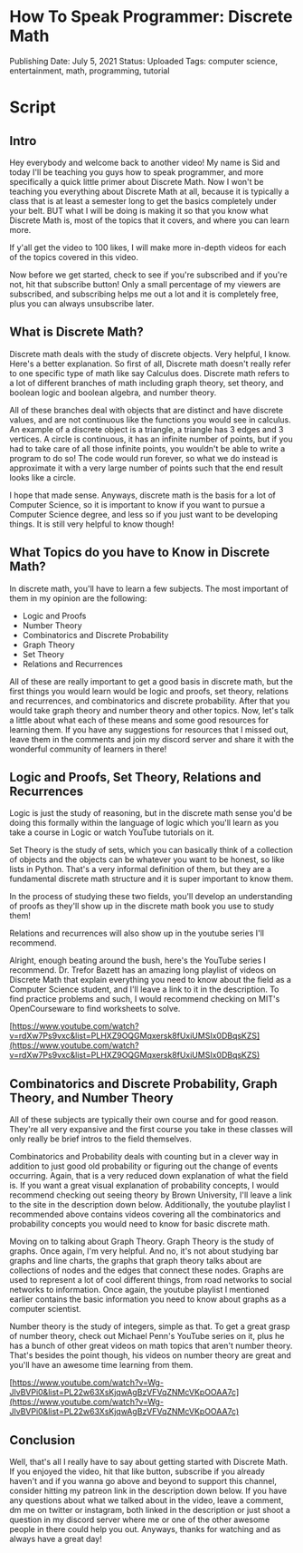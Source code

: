 # How To Speak Programmer: Discrete Math

Publishing Date: July 5, 2021
Status: Uploaded
Tags: computer science, entertainment, math, programming, tutorial

# Script

## Intro

Hey everybody and welcome back to another video! My name is Sid and today I'll be teaching you guys how to speak programmer, and more specifically a quick little primer about Discrete Math. Now I won't be teaching you everything about Discrete Math at all, because it is typically a class that is at least a semester long to get the basics completely under your belt. BUT what I will be doing is making it so that you know what Discrete Math is, most of the topics that it covers, and where you can learn more. 

If y'all get the video to 100 likes, I will make more in-depth videos for each of the topics covered in this video. 

Now before we get started, check to see if you're subscribed and if you're not, hit that subscribe button! Only a small percentage of my viewers are subscribed, and subscribing helps me out a lot and it is completely free, plus you can always unsubscribe later.

## What is Discrete Math?

Discrete math deals with the study of discrete objects. Very helpful, I know. Here's a better explanation. So first of all, Discrete math doesn't really refer to one specific type of math like say Calculus does. Discrete math refers to a lot of different branches of math including graph theory, set theory, and boolean logic and boolean algebra, and number theory.

All of these branches deal with objects that are distinct and have discrete values, and are not continuous like the functions you would see in calculus. An example of a discrete object is a triangle, a triangle has 3 edges and 3 vertices. A circle is continuous, it has an infinite number of points, but if you had to take care of all those infinite points, you wouldn't be able to write a program to do so! The code would run forever, so what we do instead is approximate it with a very large number of points such that the end result looks like a circle.

I hope that made sense. Anyways, discrete math is the basis for a lot of Computer Science, so it is important to know if you want to pursue a Computer Science degree, and less so if you just want to be developing things. It is still very helpful to know though!

## What Topics do you have to Know in Discrete Math?

In discrete math, you'll have to learn a few subjects. The most important of them in my opinion are the following:

- Logic and Proofs
- Number Theory
- Combinatorics and Discrete Probability
- Graph Theory
- Set Theory
- Relations and Recurrences

All of these are really important to get a good basis in discrete math, but the first things you would learn would be logic and proofs, set theory, relations and recurrences, and combinatorics and discrete probability. After that you would take graph theory and number theory and other topics. Now, let's talk a little about what each of these means and some good resources for learning them. If you have any suggestions for resources that I missed out, leave them in the comments and join my discord server and share it with the wonderful community of learners in there!

## Logic and Proofs, Set Theory, Relations and Recurrences

Logic is just the study of reasoning, but in the discrete math sense you'd be doing this formally within the language of logic which you'll learn as you take a course in  Logic or watch YouTube tutorials on it. 

Set Theory is the study of sets, which you can basically think of a collection of objects and the objects can be whatever you want to be honest, so like lists in Python. That's a very informal definition of them, but they are a fundamental discrete math structure and it is super important to know them.

In the process of studying these two fields, you'll develop an understanding of proofs as they'll show up in the discrete math book you use to study them!

Relations and recurrences will also show up in the youtube series I'll recommend. 

Alright, enough beating around the bush, here's the YouTube series I recommend. Dr. Trefor Bazett has an amazing long playlist of videos on Discrete Math that explain everything you need to know about the field as a Computer Science student, and I'll leave a link to it in the description. To find practice problems and such, I would recommend checking on MIT's OpenCourseware to find worksheets to solve.

[https://www.youtube.com/watch?v=rdXw7Ps9vxc&list=PLHXZ9OQGMqxersk8fUxiUMSIx0DBqsKZS](https://www.youtube.com/watch?v=rdXw7Ps9vxc&list=PLHXZ9OQGMqxersk8fUxiUMSIx0DBqsKZS)

## Combinatorics and Discrete Probability, Graph Theory, and Number Theory

All of these subjects are typically their own course and for good reason. They're all very expansive and the first course you take in these classes will only really be brief intros to the field themselves.

Combinatorics and Probability deals with counting but in a clever way in addition to just good old probability or figuring out the change of events occurring. Again, that is a very reduced down explanation of what the field is. If you want a great visual explanation of probability concepts, I would recommend checking out seeing theory by Brown University, I'll leave a link to the site in the description down below. Additionally, the youtube playlist I recommended above contains videos covering all the combinatorics and probability concepts you would need to know for basic discrete math.

Moving on to talking about Graph Theory. Graph Theory is the study of graphs. Once again, I'm very helpful. And no, it's not about studying bar graphs and line charts, the graphs that graph theory talks about are collections of nodes and the edges that connect these nodes. Graphs are used to represent a lot of cool different things, from road networks to social networks to information. Once again, the youtube playlist I mentioned earlier contains the basic information you need to know about graphs as a computer scientist.

Number theory is the study of integers, simple as that. To get a great grasp of number theory, check out Michael Penn's YouTube series on it, plus he has a bunch of other great videos on math topics that aren't number theory. That's besides the point though, his videos on number theory are great and you'll have an awesome time learning from them.

[https://www.youtube.com/watch?v=Wg-JlvBVPi0&list=PL22w63XsKjqwAgBzVFVqZNMcVKpOOAA7c](https://www.youtube.com/watch?v=Wg-JlvBVPi0&list=PL22w63XsKjqwAgBzVFVqZNMcVKpOOAA7c)

## Conclusion

Well, that's all I really have to say about getting started with Discrete Math. If you enjoyed the video, hit that like button, subscribe if you already haven't and if you wanna go above and beyond to support this channel, consider hitting my patreon link in the description down below. If you have any questions about what we talked about in the video, leave a comment, dm me on twitter or instagram, both linked in the description or just shoot a question in my discord server where me or one of the other awesome people in there could help you out. Anyways, thanks for watching and as always have a great day!